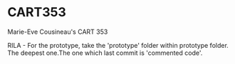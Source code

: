 # CART353
Marie-Eve Cousineau's CART 353

RILA -
For the prototype, take the 'prototype' folder within prototype folder. The deepest one.The one which last commit is 'commented code'.
